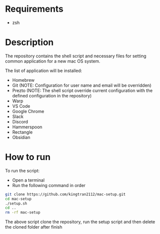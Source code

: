 # Requirements
* zsh
# Description

The repository contains the shell script and necessary files for setting
common application for a new mac OS system.

The list of application will be installed:
* Homebrew
* Git (NOTE: Configuration for user name and email will be overridden)
* Prezto (NOTE: The shell script override current configuration with the
defined configuration in the repository)
* Warp
* VS Code
* Google Chrome
* Slack
* Discord
* Hammerspoon
* Rectangle
* Obsidian

# How to run

To run the script:
* Open a terminal
* Run the following command in order
```bash
git clone https://github.com/kingtran2112/mac-setup.git
cd mac-setup
./setup.sh
cd ..
rm -rf mac-setup
```
The above script clone the repository, run the setup script and then
delete the cloned folder after finish
